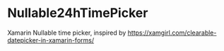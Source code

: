 # Nullable24hTimePicker

Xamarin Nullable time picker, inspired by https://xamgirl.com/clearable-datepicker-in-xamarin-forms/